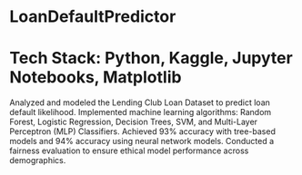 # LoanDefaultPredictor

# Tech Stack: Python, Kaggle, Jupyter Notebooks, Matplotlib
Analyzed and modeled the Lending Club Loan Dataset to predict loan default likelihood.
Implemented machine learning algorithms: Random Forest, Logistic Regression, Decision Trees, SVM, and Multi-Layer Perceptron (MLP) Classifiers.
Achieved 93% accuracy with tree-based models and 94% accuracy using neural network models.
Conducted a fairness evaluation to ensure ethical model performance across demographics.
